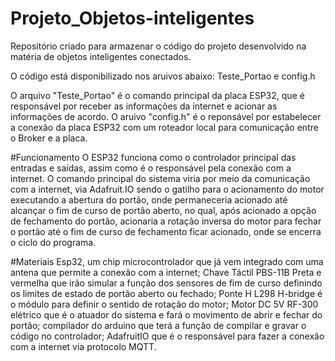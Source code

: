 # Projeto_Objetos-inteligentes
Repositório criado para armazenar o código do projeto desenvolvido na matéria de objetos inteligentes conectados.

O código está disponibilizado nos aruivos abaixo: Teste_Portao e config.h

O arquivo "Teste_Portao" é o comando principal da placa ESP32, que é responsável por receber as informações da internet e acionar as informações de acordo.
O aruivo "config.h" é o reponsável por estabelecer a conexão da placa ESP32 com um roteador local para comunicação entre o Broker e a placa.



#Funcionamento
O ESP32 funciona como o controlador principal das entradas e saídas, assim como é o responsável pela conexão com a internet. O comando principal do sistema viria por meio da comunicação com a internet, via Adafruit.IO sendo o gatilho para o acionamento do motor executando a abertura do portão, onde permaneceria acionado até alcançar o fim de curso de portão aberto, no qual, após acionado a opção de fechamento do portão, acionaria a rotação inversa do motor para fechar o portão até o fim de curso de fechamento ficar acionado, onde se encerra o ciclo do programa.


#Materiais
Esp32, um chip microcontrolador que já vem integrado com uma antena que permite a conexão com a internet; Chave Táctil PBS-11B Preta e vermelha que irão simular a função dos sensores de fim de curso definindo os limites de estado de portão aberto ou fechado; Ponte H L298 H-bridge é o módulo para definir o sentido de rotação do motor; Motor DC 5V RF-300 elétrico  que é o atuador do sistema e fará o movimento de abrir e fechar do portão; compilador do arduino que terá a função de compilar e gravar o código no controlador; AdafruitIO que é o responsável para fazer a conexão com a internet via protocolo MQTT.
